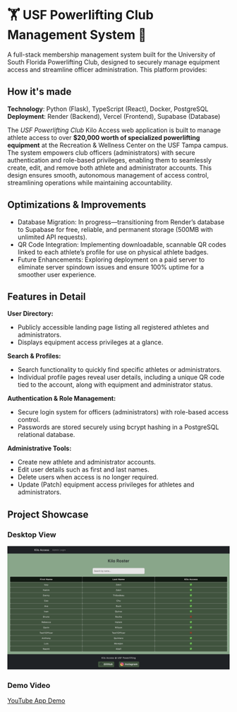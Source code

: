 # 🏋️ USF Powerlifting Club Management System 🐂

A full-stack membership management system built for the University of South Florida Powerlifting Club, designed to securely manage equipment access and streamline officer administration.
This platform provides:

## How it's made
**Technology**: Python (Flask), TypeScript (React), Docker, PostgreSQL  
**Deployment**: Render (Backend), Vercel (Frontend), Supabase (Database)

The _USF Powerlifting Club_ Kilo Access web application is built to manage athlete access to over **$20,000 worth of specialized powerlifting equipment** at the Recreation & Wellness Center on the USF Tampa campus. The system empowers club officers (administrators) with secure authentication and role-based privileges, enabling them to seamlessly create, edit, and remove both athlete and administrator accounts. This design ensures smooth, autonomous management of access control, streamlining operations while maintaining accountability. 

## Optimizations & Improvements
- Database Migration: In progress—transitioning from Render’s database to Supabase for free, reliable, and permanent storage (500MB with unlimited API requests).
- QR Code Integration: Implementing downloadable, scannable QR codes linked to each athlete’s profile for use on physical athlete badges.
- Future Enhancements: Exploring deployment on a paid server to eliminate server spindown issues and ensure 100% uptime for a smoother user experience.

## Features in Detail
**User Directory:**
  - Publicly accessible landing page listing all registered athletes and administrators.
  - Displays equipment access privileges at a glance.
    
**Search & Profiles:**
  - Search functionality to quickly find specific athletes or administrators.
  - Individual profile pages reveal user details, including a unique QR code tied to the account, along with equipment and administrator status.
    
**Authentication & Role Management:**
  - Secure login system for officers (administrators) with role-based access control.
  - Passwords are stored securely using bcrypt hashing in a PostgreSQL relational database.

**Administrative Tools:**
  - Create new athlete and administrator accounts.
  - Edit user details such as first and last names.
  - Delete users when access is no longer required.
  - Update (Patch) equipment access privileges for athletes and administrators.

## Project Showcase
### Desktop View  
![Home Page Desktop](doc/Kilo_Access_Showcase_Screenshot.PNG)
### Demo Video  
[YouTube App Demo](https://youtu.be/pYajYsew2c4)
